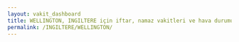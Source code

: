 ```yaml
---
layout: vakit_dashboard
title: WELLINGTON, INGILTERE için iftar, namaz vakitleri ve hava durumu - ilçe/eyalet seç
permalink: /INGILTERE/WELLINGTON/
---
```


<script type="text/javascript">
  var GLOBAL_COUNTRY = 'INGILTERE';
  var GLOBAL_CITY = 'WELLINGTON';
  var GLOBAL_STATE = '';
  var lat = 72;
  var lon = 21;
</script>

